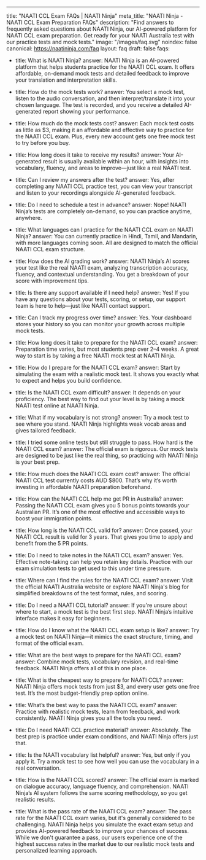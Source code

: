 ---
title: "NAATI CCL Exam FAQs | NAATI Ninja"
meta_title: "NAATI Ninja - NAATI CCL Exam Preparation FAQs"
description: "Find answers to frequently asked questions about NAATI Ninja, our AI-powered platform for NAATI CCL exam preparation. Get ready for your NAATI Australia test with our practice tests and mock tests."
image: "/images/faq.svg"
noindex: false
canonical: https://naatininja.com/faq
layout: faq
draft: false
faqs:
  - title: What is NAATI Ninja?
    answer: NAATI Ninja is an AI-powered platform that helps students practice for the NAATI CCL exam. It offers affordable, on-demand mock tests and detailed feedback to improve your translation and interpretation skills.

  - title: How do the mock tests work?
    answer: You select a mock test, listen to the audio conversation, and then interpret/translate it into your chosen language. The test is recorded, and you receive a detailed AI-generated report showing your performance.

  - title: How much do the mock tests cost?
    answer: Each mock test costs as little as $3, making it an affordable and effective way to practice for the NAATI CCL exam. Plus, every new account gets one free mock test to try before you buy.

  - title: How long does it take to receive my results?
    answer: Your AI-generated result is usually available within an hour, with insights into vocabulary, fluency, and areas to improve—just like a real NAATI test.

  - title: Can I review my answers after the test?
    answer: Yes, after completing any NAATI CCL practice test, you can view your transcript and listen to your recordings alongside AI-generated feedback.

  - title: Do I need to schedule a test in advance?
    answer: Nope! NAATI Ninja’s tests are completely on-demand, so you can practice anytime, anywhere.

  - title: What languages can I practice for the NAATI CCL exam on NAATI Ninja?
    answer: You can currently practice in Hindi, Tamil, and Mandarin, with more languages coming soon. All are designed to match the official NAATI CCL exam structure.

  - title: How does the AI grading work?
    answer: NAATI Ninja’s AI scores your test like the real NAATI exam, analyzing transcription accuracy, fluency, and contextual understanding. You get a breakdown of your score with improvement tips.

  - title: Is there any support available if I need help?
    answer: Yes! If you have any questions about your tests, scoring, or setup, our support team is here to help—just like NAATI contact support.

  - title: Can I track my progress over time?
    answer: Yes. Your dashboard stores your history so you can monitor your growth across multiple mock tests.

  - title: How long does it take to prepare for the NAATI CCL exam?
    answer: Preparation time varies, but most students prep over 2–4 weeks. A great way to start is by taking a free NAATI mock test at NAATI Ninja.

  - title: How do I prepare for the NAATI CCL exam?
    answer: Start by simulating the exam with a realistic mock test. It shows you exactly what to expect and helps you build confidence.

  - title: Is the NAATI CCL exam difficult?
    answer: It depends on your proficiency. The best way to find out your level is by taking a mock NAATI test online at NAATI Ninja.

  - title: What if my vocabulary is not strong?
    answer: Try a mock test to see where you stand. NAATI Ninja highlights weak vocab areas and gives tailored feedback.

  - title: I tried some online tests but still struggle to pass. How hard is the NAATI CCL exam?
    answer: The official exam is rigorous. Our mock tests are designed to be just like the real thing, so practicing with NAATI Ninja is your best prep.

  - title: How much does the NAATI CCL exam cost?
    answer: The official NAATI CCL test currently costs AUD $800. That’s why it’s worth investing in affordable NAATI preparation beforehand.

  - title: How can the NAATI CCL help me get PR in Australia?
    answer: Passing the NAATI CCL exam gives you 5 bonus points towards your Australian PR. It’s one of the most effective and accessible ways to boost your immigration points.

  - title: How long is the NAATI CCL valid for?
    answer: Once passed, your NAATI CCL result is valid for 3 years. That gives you time to apply and benefit from the 5 PR points.

  - title: Do I need to take notes in the NAATI CCL exam?
    answer: Yes. Effective note-taking can help you retain key details. Practice with our exam simulation tests to get used to this under time pressure.

  - title: Where can I find the rules for the NAATI CCL exam?
    answer: Visit the official NAATI Australia website or explore NAATI Ninja's blog for simplified breakdowns of the test format, rules, and scoring.

  - title: Do I need a NAATI CCL tutorial?
    answer: If you're unsure about where to start, a mock test is the best first step. NAATI Ninja’s intuitive interface makes it easy for beginners.

  - title: How do I know what the NAATI CCL exam setup is like?
    answer: Try a mock test on NAATI Ninja—it mimics the exact structure, timing, and format of the official exam.

  - title: What are the best ways to prepare for the NAATI CCL exam?
    answer: Combine mock tests, vocabulary revision, and real-time feedback. NAATI Ninja offers all of this in one place.

  - title: What is the cheapest way to prepare for NAATI CCL?
    answer: NAATI Ninja offers mock tests from just $3, and every user gets one free test. It’s the most budget-friendly prep option online.

  - title: What’s the best way to pass the NAATI CCL exam?
    answer: Practice with realistic mock tests, learn from feedback, and work consistently. NAATI Ninja gives you all the tools you need.

  - title: Do I need NAATI CCL practice material?
    answer: Absolutely. The best prep is practice under exam conditions, and NAATI Ninja offers just that.

  - title: Is the NAATI vocabulary list helpful?
    answer: Yes, but only if you apply it. Try a mock test to see how well you can use the vocabulary in a real conversation.

  - title: How is the NAATI CCL scored?
    answer: The official exam is marked on dialogue accuracy, language fluency, and comprehension. NAATI Ninja’s AI system follows the same scoring methodology, so you get realistic results.

  - title: What is the pass rate of the NAATI CCL exam?
    answer: The pass rate for the NAATI CCL exam varies, but it's generally considered to be challenging. NAATI Ninja helps you simulate the exact exam setup and provides AI-powered feedback to improve your chances of success. While we don't guarantee a pass, our users experience one of the highest success rates in the market due to our realistic mock tests and personalized learning approach.
